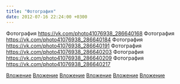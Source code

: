 ```yaml
---
title: "Фотография"
date: 2012-07-16 22:24:00 +0300
---
```


Фотография
https://vk.com/photo41076938_286640168
Фотография
https://vk.com/photo41076938_286640184
Фотография
https://vk.com/photo41076938_286640191
Фотография
https://vk.com/photo41076938_286640203
Фотография
https://vk.com/photo41076938_286640209
Фотография
https://vk.com/photo41076938_286640217

[Вложение](https://vk.com/photo41076938_286640168)
[Вложение](https://vk.com/photo41076938_286640184)
[Вложение](https://vk.com/photo41076938_286640191)
[Вложение](https://vk.com/photo41076938_286640203)
[Вложение](https://vk.com/photo41076938_286640209)
[Вложение](https://vk.com/photo41076938_286640217)

